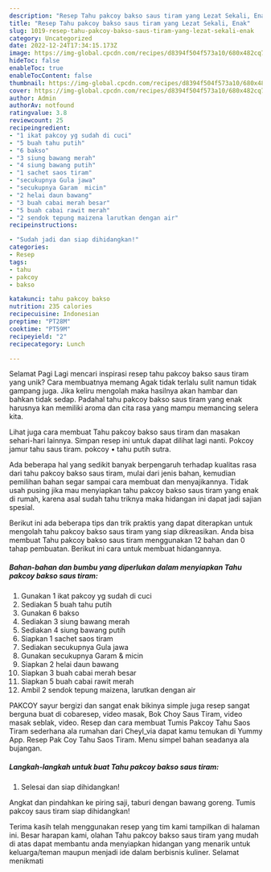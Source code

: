 ```yaml
---
description: "Resep Tahu pakcoy bakso saus tiram yang Lezat Sekali, Enak"
title: "Resep Tahu pakcoy bakso saus tiram yang Lezat Sekali, Enak"
slug: 1019-resep-tahu-pakcoy-bakso-saus-tiram-yang-lezat-sekali-enak
category: Uncategorized
date: 2022-12-24T17:34:15.173Z
image: https://img-global.cpcdn.com/recipes/d8394f504f573a10/680x482cq70/tahu-pakcoy-bakso-saus-tiram-foto-resep-utama.jpg
hideToc: false
enableToc: true
enableTocContent: false
thumbnail: https://img-global.cpcdn.com/recipes/d8394f504f573a10/680x482cq70/tahu-pakcoy-bakso-saus-tiram-foto-resep-utama.jpg
cover: https://img-global.cpcdn.com/recipes/d8394f504f573a10/680x482cq70/tahu-pakcoy-bakso-saus-tiram-foto-resep-utama.jpg
author: Admin
authorAv: notfound
ratingvalue: 3.8
reviewcount: 25
recipeingredient:
- "1 ikat pakcoy yg sudah di cuci"
- "5 buah tahu putih"
- "6 bakso"
- "3 siung bawang merah"
- "4 siung bawang putih"
- "1 sachet saos tiram"
- "secukupnya Gula jawa"
- "secukupnya Garam  micin"
- "2 helai daun bawang"
- "3 buah cabai merah besar"
- "5 buah cabai rawit merah"
- "2 sendok tepung maizena larutkan dengan air"
recipeinstructions:

- "Sudah jadi dan siap dihidangkan!"
categories:
- Resep
tags:
- tahu
- pakcoy
- bakso

katakunci: tahu pakcoy bakso 
nutrition: 235 calories
recipecuisine: Indonesian
preptime: "PT28M"
cooktime: "PT59M"
recipeyield: "2"
recipecategory: Lunch

---
```



Selamat Pagi Lagi mencari inspirasi resep tahu pakcoy bakso saus tiram yang unik? Cara membuatnya memang Agak tidak terlalu sulit namun tidak gampang juga. Jika keliru mengolah maka hasilnya akan hambar dan bahkan tidak sedap. Padahal tahu pakcoy bakso saus tiram yang enak harusnya kan memiliki aroma dan cita rasa yang mampu memancing selera kita.


Lihat juga cara membuat Tahu pakcoy bakso saus tiram dan masakan sehari-hari lainnya. Simpan resep ini untuk dapat dilihat lagi nanti. Pokcoy jamur tahu saus tiram. pokcoy • tahu putih sutra.

Ada beberapa hal yang sedikit banyak berpengaruh terhadap kualitas rasa dari tahu pakcoy bakso saus tiram, mulai dari jenis bahan, kemudian pemilihan bahan segar sampai cara membuat dan menyajikannya. Tidak usah pusing jika mau menyiapkan tahu pakcoy bakso saus tiram yang enak di rumah, karena asal sudah tahu triknya maka hidangan ini dapat jadi sajian spesial.


Berikut ini ada beberapa tips dan trik praktis yang dapat diterapkan untuk mengolah tahu pakcoy bakso saus tiram yang siap dikreasikan. Anda bisa membuat Tahu pakcoy bakso saus tiram menggunakan 12 bahan dan 0 tahap pembuatan. Berikut ini cara untuk membuat hidangannya.

<!--inarticleads1-->

##### Bahan-bahan dan bumbu yang diperlukan dalam menyiapkan Tahu pakcoy bakso saus tiram:

1. Gunakan 1 ikat pakcoy yg sudah di cuci
1. Sediakan 5 buah tahu putih
1. Gunakan 6 bakso
1. Sediakan 3 siung bawang merah
1. Sediakan 4 siung bawang putih
1. Siapkan 1 sachet saos tiram
1. Sediakan secukupnya Gula jawa
1. Gunakan secukupnya Garam &amp; micin
1. Siapkan 2 helai daun bawang
1. Siapkan 3 buah cabai merah besar
1. Siapkan 5 buah cabai rawit merah
1. Ambil 2 sendok tepung maizena, larutkan dengan air


PAKCOY sayur bergizi dan sangat enak bikinya simple juga resep sangat berguna buat di cobaresep, video masak, Bok Choy Saus Tiram, video masak seblak, video. Resep dan cara membuat Tumis Pakcoy Tahu Saos Tiram sederhana ala rumahan dari Cheyl_via dapat kamu temukan di Yummy App. Resep Pak Coy Tahu Saos Tiram. Menu simpel bahan seadanya ala bujangan. 

<!--inarticleads2-->

##### Langkah-langkah untuk buat Tahu pakcoy bakso saus tiram:


1. Selesai dan siap dihidangkan!

Angkat dan pindahkan ke piring saji, taburi dengan bawang goreng. Tumis pakcoy saus tiram siap dihidangkan! 

Terima kasih telah menggunakan resep yang tim kami tampilkan di halaman ini. Besar harapan kami, olahan Tahu pakcoy bakso saus tiram yang mudah di atas dapat membantu anda menyiapkan hidangan yang menarik untuk keluarga/teman maupun menjadi ide dalam berbisnis kuliner. Selamat menikmati

